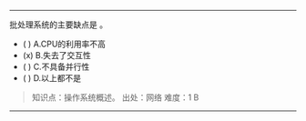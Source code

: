 ---
批处理系统的主要缺点是 。
- ( ) A.CPU的利用率不高 
- (x) B.失去了交互性 
- ( ) C.不具备并行性 
- ( ) D.以上都不是

> 知识点：操作系统概述。
> 出处：网络
> 难度：1
> B

---